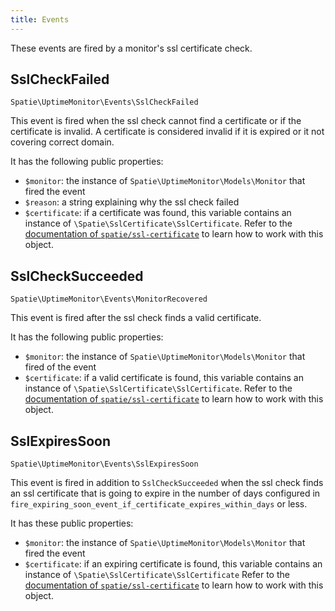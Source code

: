 ```yaml
---
title: Events
---
```


These events are fired by a monitor's ssl certificate check.

## SslCheckFailed

`Spatie\UptimeMonitor\Events\SslCheckFailed`

This event is fired when the ssl check cannot find a certificate or if the certificate is invalid. A certificate is considered invalid if it is expired or it not covering correct domain.

It has the following public properties:

- `$monitor`: the instance of `Spatie\UptimeMonitor\Models\Monitor` that fired the event
- `$reason`: a string explaining why the ssl check failed
- `$certificate`: if a certificate was found, this variable contains an instance of `\Spatie\SslCertificate\SslCertificate`. Refer to the [documentation of `spatie/ssl-certificate`](https://github.com/spatie/ssl-certificate) to learn how to work with this object. 

## SslCheckSucceeded

`Spatie\UptimeMonitor\Events\MonitorRecovered`

This event is fired after the ssl check finds a valid certificate.

It has the following public properties:

- `$monitor`: the instance of `Spatie\UptimeMonitor\Models\Monitor` that fired of the event
- `$certificate`: if a valid certificate is found, this variable contains an instance of `\Spatie\SslCertificate\SslCertificate`. Refer to the [documentation of `spatie/ssl-certificate`](https://github.com/spatie/ssl-certificate) to learn how to work with this object. 

## SslExpiresSoon

`Spatie\UptimeMonitor\Events\SslExpiresSoon`

This event is fired in addition to `SslCheckSucceeded` when the ssl check finds an ssl certificate that is going to expire in the number of days configured in `fire_expiring_soon_event_if_certificate_expires_within_days` or less.

It has these public properties:

- `$monitor`: the instance of `Spatie\UptimeMonitor\Models\Monitor` that fired the event
- `$certificate`: if an expiring certificate is found, this variable contains an instance of `\Spatie\SslCertificate\SslCertificate` Refer to the [documentation of `spatie/ssl-certificate`](https://github.com/spatie/ssl-certificate) to learn how to work with this object. 
